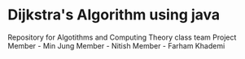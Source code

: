 # Dijkstra's Algorithm using java
Repository for Algotithms and Computing Theory class team Project
Member - Min Jung
Member - Nitish 
Member - Farham Khademi
